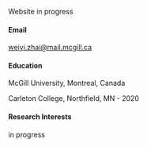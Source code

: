 
Website in progress

#### Email
weiyi.zhai@mail.mcgill.ca

#### Education

McGill University, Montreal, Canada 

Carleton College, Northfield, MN - 2020

#### Research Interests

in progress
